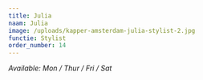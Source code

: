 ```yaml
---
title: Julia
naam: Julia
image: /uploads/kapper-amsterdam-julia-stylist-2.jpg
functie: Stylist
order_number: 14
---
```


*Available: Mon / Thur / Fri / Sat*